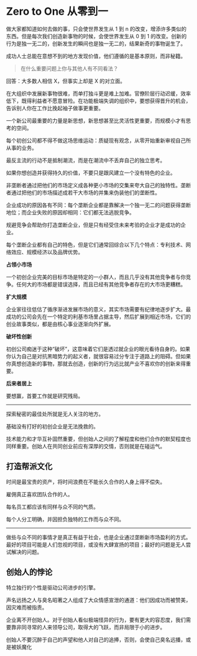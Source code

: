 # Zero to One 从零到一

做大家都知道如何去做的事，只会使世界发生从 1 到 n 的改变，增添许多类似的东西。但是每次我们创造新事物的时候，会使世界发生从 0 到 1 的改变。创新的行为是独一无二的，创新发生的瞬间也是独一无二的，结果新奇的事物诞生了。

成功人士总能在意想不到的地方发现价值，他们遵循的是基本原则，而非秘籍。

> 在什么重要问题上你与其他人有不同看法？

回答：大多数人相信 X，但事实上却是 X 的对立面。

在大组织中发展新事物很难，而单打独斗更是难上加难。官僚阶层行动迟缓，效率低下，既得利益者不愿意冒险。在功能极端失调的组织中，要想获得晋升的机会，告诉别人你在工作比挽起袖子做事更重要。

一个新公司最重要的力量是新思想，新思想甚至比灵活性更重要，而规模小才有思考的空间。

每个初创公司都不得不做这场思维运动：质疑现有观念，从零开始重新审视自己所从事的业务。

最反主流的行动不是抵制潮流，而是在潮流中不丢弃自己的独立思考。

如果你想创造并获得持久的价值，不要只是跟风建立一个没有特色的企业。

非垄断者通过把他们的市场定义成各种更小市场的交集来夸大自己的独特性。垄断者通过把他们的市场描述成若干大市场的并集来伪装他们的垄断性。

企业成功的原因各有不同：每个垄断企业都是靠解决一个独一无二的问题获得垄断地位；而企业失败的原因却相同：它们都无法逃脱竞争。

规避竞争会帮助你打造垄断企业，但是只有经受住未来考验的企业才是成功的企业。

每个垄断企业都有自己的特色，但是它们通常回综合以下几个特点：专利技术、网络效应、规模经济以及品牌优势。

**占领小市场**

一个初创企业完美的目标市场是特定的一小群人，而且几乎没有其他竞争者与你竞争。任何大的市场都是错误选择，而且已经有其他竞争者存在的大市场更糟糕。

**扩大规模**

企业家往往低估了循序渐进发展市场的意义，其实市场需要有纪律地逐步扩大。最成功的公司会先在一个特定的利基市场里占据主导，然后扩展到相近市场，它们的创业故事类似，都是由核心事业逐渐向外扩展。

**破坏性创新**

初创公司痴迷于这种“破坏”，这意味着它们是透过就企业的眼光看待自身的。如果你认为自己是对抗黑暗势力的起义者，就很容易过分专注于道路上的阻碍。但如果你真想创造新的事物，那就去创造，创新的行为远比就产业不喜欢你的创新来得重要。

**后来者居上**

要想赢，首要工作就是研究残局。

---

探索秘密的最佳处所就是无人关注的地方。

基础没有打好的初创企业是无法挽救的。

技术能力和才华互补固然重要，但创始人之间的了解程度和他们合作的默契程度也同样重要。创始人在共同创业前应有深厚的交情，否则就是在碰运气。

## 打造帮派文化

时间是最宝贵的资产，将时间浪费在不能长久合作的人身上得不偿失。

雇佣真正喜欢团队合作的人。

每名员工都应该有同样与众不同的气质。

每个人分工明确，并因担负独特的工作而与众不同。

---

做些与众不同的事情才是真正有益于社会，也是企业通过垄断新市场盈利的方式。最好的项目可能是人们忽视的项目，或没有大肆宣扬的项目；最好的问题是无人尝试解决的问题。

## 创始人的悖论

特立独行的个性是驱动公司进步的引擎。

声名远扬之人与臭名昭著之人组成了大众情感宣泄的通道：他们因成功而被赞美，因灾难而被指责。

企业离不开创始人。对于创始人看似极端怪异的行为，要有更大的容忍度，我们需要靠非同寻常的人来领导公司，取得大的飞跃，而非局限于小的进步。

创始人不要沉醉于自己的声望和他人对自己的追捧，否则，会使自己臭名远播，或是被妖魔化
